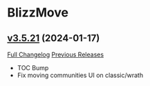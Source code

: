 # BlizzMove

## [v3.5.21](https://github.com/Kiatra/BlizzMove/tree/v3.5.21) (2024-01-17)
[Full Changelog](https://github.com/Kiatra/BlizzMove/compare/v3.5.20...v3.5.21) [Previous Releases](https://github.com/Kiatra/BlizzMove/releases)

- TOC Bump  
- Fix moving communities UI on classic/wrath  
